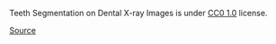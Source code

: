Teeth Segmentation on Dental X-ray Images is under [CC0 1.0](https://creativecommons.org/publicdomain/zero/1.0/) license.

[Source](https://www.kaggle.com/datasets/humansintheloop/teeth-segmentation-on-dental-x-ray-images)